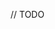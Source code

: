 // TODO

<!---
mkobilev/mkobilev is a ✨ special ✨ repository because its `README.md` (this file) appears on your GitHub profile.
You can click the Preview link to take a look at your changes.
--->
